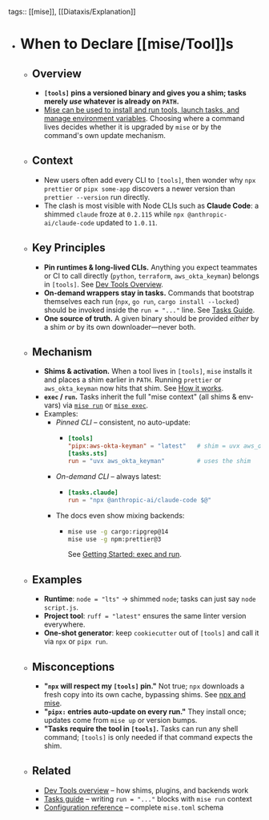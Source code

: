 tags:: [[mise]], [[Diataxis/Explanation]]

- # When to Declare [[mise/Tool]]s
	- ## Overview
		- **`[tools]` pins a versioned binary and gives you a shim; tasks merely *use* whatever is already on `PATH`.**
		- [Mise can be used to install and run tools, launch tasks, and manage environment variables](https://mise.jdx.dev/getting-started.html#exec-and-run). Choosing where a command lives decides whether it is upgraded by `mise` or by the command's own update mechanism.
	- ## Context
		- New users often add every CLI to `[tools]`, then wonder why `npx prettier` or `pipx some-app` discovers a newer version than `prettier --version` run directly.
		- The clash is most visible with Node CLIs such as **Claude Code**: a shimmed `claude` froze at `0.2.115` while `npx @anthropic-ai/claude-code` updated to `1.0.11`.
	- ## Key Principles
		- **Pin runtimes & long-lived CLIs.** Anything you expect teammates or CI to call directly (`python`, `terraform`, `aws_okta_keyman`) belongs in `[tools]`. See [Dev Tools Overview](https://mise.jdx.dev/dev-tools/).
		- **On-demand wrappers stay in tasks.** Commands that bootstrap themselves each run (`npx`, `go run`, `cargo install --locked`) should be invoked inside the `run = "..."` line. See [Tasks Guide](https://mise.jdx.dev/tasks/).
		- **One source of truth.** A given binary should be provided *either* by a shim *or* by its own downloader—never both.
	- ## Mechanism
		- **Shims & activation.** When a tool lives in `[tools]`, `mise` installs it and places a shim earlier in `PATH`. Running `prettier` or `aws_okta_keyman` now hits that shim. See [How it works](https://mise.jdx.dev/dev-tools/#how-it-works).
		- **`exec` / `run`.** Tasks inherit the full "mise context" (all shims & env-vars) via [`mise run`](https://mise.jdx.dev/cli/run.html) or [`mise exec`](https://mise.jdx.dev/cli/exec.html).
		- Examples:
			- *Pinned CLI* – consistent, no auto-update:
				- ~~~toml
				  [tools]
				  "pipx:aws-okta-keyman" = "latest"   # shim = uvx aws_okta_keyman
				  [tasks.sts]
				  run = "uvx aws_okta_keyman"         # uses the shim
				  ~~~
			- *On-demand CLI* – always latest:
				- ~~~toml
				  [tasks.claude]
				  run = "npx @anthropic-ai/claude-code $@"
				  ~~~
			- The docs even show mixing backends:
				- ~~~sh
				  mise use -g cargo:ripgrep@14
				  mise use -g npm:prettier@3
				  ~~~
				  See [Getting Started: exec and run](https://mise.jdx.dev/getting-started.html#exec-and-run).
	- ## Examples
		- **Runtime**: `node = "lts"` → shimmed `node`; tasks can just say `node script.js`.
		- **Project tool**: `ruff = "latest"` ensures the same linter version everywhere.
		- **One-shot generator**: keep `cookiecutter` out of `[tools]` and call it via `npx` or `pipx run`.
	- ## Misconceptions
		- **"`npx` will respect my `[tools]` pin."** Not true; `npx` downloads a fresh copy into its own cache, bypassing shims. See [npx and mise](https://mise.jdx.dev/faq.html#how-does-mise-interact-with-npx).
		- **"`pipx:` entries auto-update on every run."** They install once; updates come from `mise up` or version bumps.
		- **"Tasks require the tool in `[tools]`.** Tasks can run any shell command; `[tools]` is only needed if that command expects the shim.
	- ## Related
		- [Dev Tools overview](https://mise.jdx.dev/dev-tools/) – how shims, plugins, and backends work
		- [Tasks guide](https://mise.jdx.dev/tasks/) – writing `run = "..."` blocks with `mise run` context
		- [Configuration reference](https://mise.jdx.dev/configuration.html) – complete `mise.toml` schema